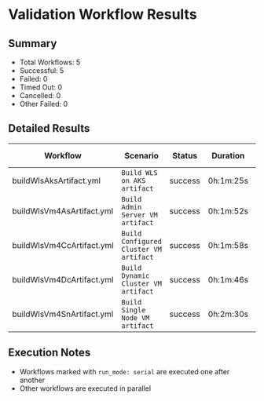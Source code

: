 # Validation Workflow Results

## Summary
- Total Workflows: 5
- Successful: 5
- Failed: 0
- Timed Out: 0
- Cancelled: 0
- Other Failed: 0

## Detailed Results

| Workflow | Scenario | Status | Duration | Run URL |
|----------|----------|---------|-----------|----------|
| buildWlsAksArtifact.yml | `Build WLS on AKS artifact` | success | 0h:1m:25s | [View Run](https://github.com/azure-javaee/weblogic-azure/actions/runs/18581011797) |
| buildWlsVm4AsArtifact.yml | `Build Admin Server VM artifact` | success | 0h:1m:52s | [View Run](https://github.com/azure-javaee/weblogic-azure/actions/runs/18581013045) |
| buildWlsVm4CcArtifact.yml | `Build Configured Cluster VM artifact` | success | 0h:1m:58s | [View Run](https://github.com/azure-javaee/weblogic-azure/actions/runs/18581014022) |
| buildWlsVm4DcArtifact.yml | `Build Dynamic Cluster VM artifact` | success | 0h:1m:46s | [View Run](https://github.com/azure-javaee/weblogic-azure/actions/runs/18581015427) |
| buildWlsVm4SnArtifact.yml | `Build Single Node VM artifact` | success | 0h:2m:30s | [View Run](https://github.com/azure-javaee/weblogic-azure/actions/runs/18581016578) |


## Execution Notes
- Workflows marked with `run_mode: serial` are executed one after another
- Other workflows are executed in parallel

